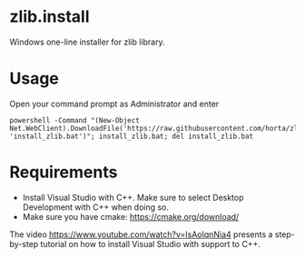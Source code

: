 # zlib.install

Windows one-line installer for zlib library.

# Usage

Open your command prompt as Administrator and enter

```
powershell -Command "(New-Object Net.WebClient).DownloadFile('https://raw.githubusercontent.com/horta/zlib.install/master/install.bat', 'install_zlib.bat')"; install_zlib.bat; del install_zlib.bat
```

# Requirements

- Install Visual Studio with C++. Make sure to select Desktop Development with C++ when doing so.
- Make sure you have cmake: https://cmake.org/download/

The video https://www.youtube.com/watch?v=IsAoIqnNia4 presents a step-by-step tutorial
on how to install Visual Studio with support to C++.

